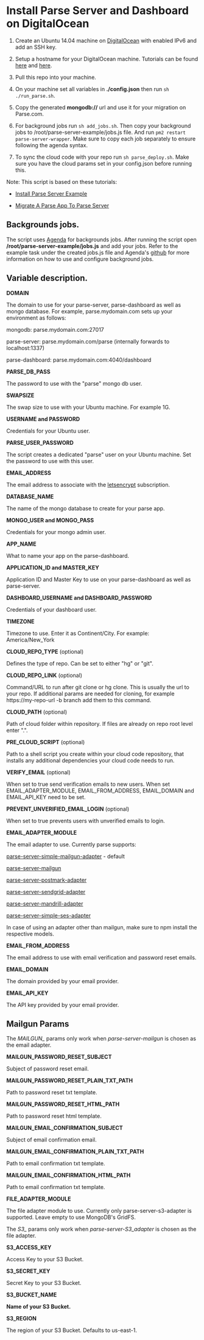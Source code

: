 # Install Parse Server and Dashboard on DigitalOcean #

1. Create an Ubuntu 14.04 machine on [DigitalOcean](www.digitalocean.com) with enabled IPv6 and add an SSH key.

2. Setup a hostname for your DigitalOcean machine. Tutorials can be found [here](https://www.digitalocean.com/community/tutorials/how-to-set-up-a-host-name-with-digitalocean) and [here](https://www.digitalocean.com/community/tutorials/how-to-point-to-digitalocean-nameservers-from-common-domain-registrars).

3. Pull this repo into your machine.

4. On your machine set all variables in **./config.json** then run `sh ./run_parse.sh`.

5. Copy the generated **mongodb://** url and use it for your migration on Parse.com.

6. For background jobs run `sh add_jobs.sh`. Then copy your background jobs to /root/parse-server-example/jobs.js file. And run `pm2 restart parse-server-wrapper`. Make sure to copy each job separately to ensure following the agenda syntax.

7. To sync the cloud code with your repo run `sh parse_deploy.sh`. Make sure you have the cloud params set in your config.json before running this.

Note: This script is based on these tutorials:

* [Install Parse Server Example](https://www.digitalocean.com/community/tutorials/how-to-run-parse-server-on-ubuntu-14-04)

* [Migrate A Parse App To Parse Server](https://www.digitalocean.com/community/tutorials/how-to-migrate-a-parse-app-to-parse-server-on-ubuntu-14-04)

## Backgrounds jobs.

The script uses [Agenda](https://github.com/rschmukler/agenda) for backgrounds jobs. After running the script open **/root/parse-server-example/jobs.js** and add your jobs. Refer to the example task under the created jobs.js file and Agenda's [github](https://github.com/rschmukler/agenda) for more information on how to use and configure background jobs.

## Variable description.

**DOMAIN**

The domain to use for your parse-server, parse-dashboard as well as mongo database.
For example, parse.mydomain.com sets up your environment as follows:

mongodb: parse.mydomain.com:27017

parse-server: parse.mydomain.com/parse (internally forwards to localhost:1337)

parse-dashboard: parse.mydomain.com:4040/dashboard

**PARSE_DB_PASS**

The password to use with the "parse" mongo db user.

**SWAPSIZE**

The swap size to use with your Ubuntu machine. For example 1G.

**USERNAME and PASSWORD**

Credentials for your Ubuntu user.

**PARSE_USER_PASSWORD**

The script creates a dedicated "parse" user on your Ubuntu machine. Set the password to use with this user.

**EMAIL_ADDRESS**

The email address to associate with the [letsencrypt](https://letsencrypt.org/) subscription.

**DATABASE_NAME**

The name of the mongo database to create for your parse app.

**MONGO_USER and MONGO_PASS**

Credentials for your mongo admin user.

**APP_NAME**

What to name your app on the parse-dashboard.

**APPLICATION_ID and MASTER_KEY**

Application ID and Master Key to use on your parse-dashboard as well as parse-server.

**DASHBOARD_USERNAME and DASHBOARD_PASSWORD**

Credentials of your dashboard user.

**TIMEZONE**

Timezone to use. Enter it as Continent/City. For example: America/New_York

**CLOUD_REPO_TYPE** (optional)

Defines the type of repo. Can be set to either "hg" or "git".

**CLOUD_REPO_LINK** (optional)

Command/URL to run after git clone or hg clone. This is usually the url to your repo. If additional params are needed for cloning, for example https://my-repo-url -b branch add them to this command.

**CLOUD_PATH** (optional)

Path of cloud folder within repository. If files are already on repo root level enter ".".

**PRE_CLOUD_SCRIPT** (optional)

Path to a shell script you create within your cloud code repository, that installs any additional dependencies your cloud code needs to run.

**VERIFY_EMAIL** (optional)

When set to true send verification emails to new users. When set EMAIL_ADAPTER_MODULE, EMAIL_FROM_ADDRESS, EMAIL_DOMAIN and EMAIL_API_KEY need to be set.

**PREVENT_UNVERIFIED_EMAIL_LOGIN** (optional)

When set to true prevents users with unverified emails to login.

**EMAIL_ADAPTER_MODULE** 

The email adapter to use. Currently parse supports:

[parse-server-simple-mailgun-adapter](https://github.com/ParsePlatform/parse-server-simple-mailgun-adapter) - default

[parse-server-mailgun](https://github.com/sebsylvester/parse-server-mailgun)

[parse-server-postmark-adapter](https://www.npmjs.com/package/parse-server-postmark-adapter)

[parse-server-sendgrid-adapter](https://www.npmjs.com/package/parse-server-sendgrid-adapter)

[parse-server-mandrill-adapter](https://www.npmjs.com/package/parse-server-mandrill-adapter)

[parse-server-simple-ses-adapter](https://www.npmjs.com/package/parse-server-simple-ses-adapter)

In case of using an adapter other than mailgun, make sure to npm install the respective models.

**EMAIL_FROM_ADDRESS**

The email address to use with email verification and password reset emails.

**EMAIL_DOMAIN**

The domain provided by your email provider.

**EMAIL_API_KEY**

The API key provided by your email provider.

## Mailgun Params ##

The *MAILGUN_* params only work when *parse-server-mailgun* is chosen as the email adapter.

**MAILGUN_PASSWORD_RESET_SUBJECT**

Subject of password reset email.

**MAILGUN_PASSWORD_RESET_PLAIN_TXT_PATH**

Path to password reset txt template.

**MAILGUN_PASSWORD_RESET_HTML_PATH**

Path to password reset html template.

**MAILGUN_EMAIL_CONFIRMATION_SUBJECT**

Subject of email confirmation email.

**MAILGUN_EMAIL_CONFIRMATION_PLAIN_TXT_PATH**

Path to email confirmation txt template.

**MAILGUN_EMAIL_CONFIRMATION_HTML_PATH**

Path to email confirmation txt template.

**FILE_ADAPTER_MODULE**

The file adapter module to use. Currently only parse-server-s3-adapter is supported. Leave empty to use MongoDB's GridFS.

The *S3_* params only work when *parse-server-S3_adapter* is chosen as the file adapter.

**S3_ACCESS_KEY**

Access Key to your S3 Bucket.

**S3_SECRET_KEY**

Secret Key to your S3 Bucket.

**S3_BUCKET_NAME**

**Name of your S3 Bucket.**

**S3_REGION**

The region of your S3 Bucket. Defaults to us-east-1.
